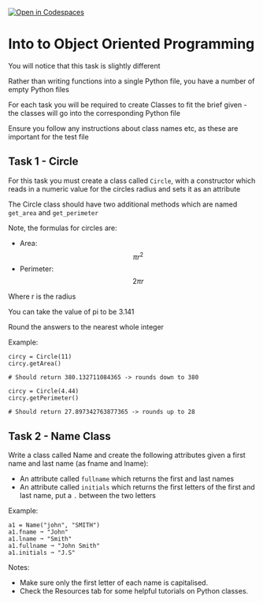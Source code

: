 [![Open in Codespaces](https://classroom.github.com/assets/launch-codespace-2972f46106e565e64193e422d61a12cf1da4916b45550586e14ef0a7c637dd04.svg)](https://classroom.github.com/open-in-codespaces?assignment_repo_id=16431182)
# Into to Object Oriented Programming

You will notice that this task is slightly different

Rather than writing functions into a single Python file, you have a number of empty Python files

For each task you will be required to create Classes to fit the brief given - the classes will go into the corresponding Python file

Ensure you follow any instructions about class names etc, as these are important for the test file

## Task 1 - Circle
For this task you must create a class called `Circle`, with a constructor which reads in a numeric value for the circles radius and sets it as an attribute

The Circle class should have two additional methods which are named `get_area` and `get_perimeter`

Note, the formulas for circles are:

* Area: $$ \pi r^2 $$
* Perimeter: $$ 2\pi r $$

Where r is the radius

You can take the value of pi to be 3.141

Round the answers to the nearest whole integer

Example:
```
circy = Circle(11)
circy.getArea()

# Should return 380.132711084365 -> rounds down to 380

circy = Circle(4.44)
circy.getPerimeter()

# Should return 27.897342763877365 -> rounds up to 28
```

## Task 2 - Name Class

Write a class called Name and create the following attributes given a first name and last name (as fname and lname):
* An attribute called `fullname` which returns the first and last names
* An attribute called `initials` which returns the first letters of the first and last name, put a `.` between the two letters

Example:

```
a1 = Name("john", "SMITH")
a1.fname ➞ "John"
a1.lname ➞ "Smith"
a1.fullname ➞ "John Smith"
a1.initials ➞ "J.S"
```

Notes:
* Make sure only the first letter of each name is capitalised.
* Check the Resources tab for some helpful tutorials on Python classes.